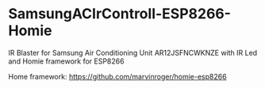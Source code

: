 # SamsungACIrControll-ESP8266-Homie
IR Blaster for Samsung Air Conditioning Unit AR12JSFNCWKNZE with IR Led and Homie framework for ESP8266

Home framework: https://github.com/marvinroger/homie-esp8266

